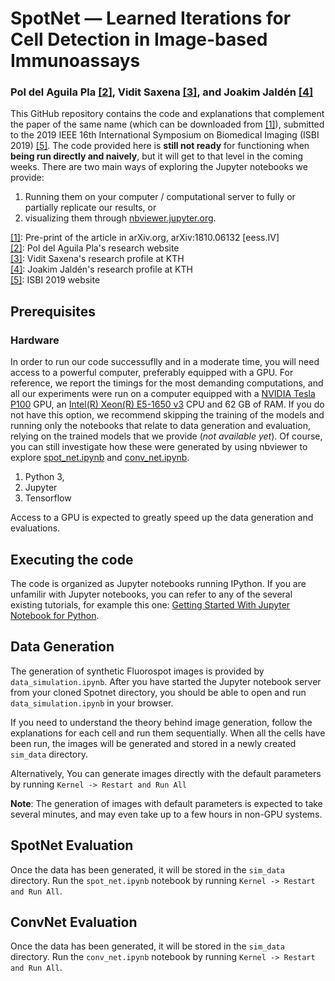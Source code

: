 # SpotNet &mdash; Learned Iterations for Cell Detection in Image-based Immunoassays
### Pol del Aguila Pla [\[2\]][2], Vidit Saxena [\[3\]][3], and Joakim Jaldén [\[4\]][4]

This GitHub repository contains the code and explanations that complement the paper of the same name (which can be downloaded from [\[1\]][1]), submitted to the 2019 IEEE 16th International Symposium on Biomedical Imaging (ISBI 2019) [\[5\]][5]. The code provided here is **still not ready** for functioning when **being run directly and naively**, but it will get to that level in the coming weeks. There are two main ways of exploring the Jupyter notebooks we provide:  
1. Running them on your computer / computational server to fully or partially replicate our results, or    
2. visualizing them through [nbviewer.jupyter.org](https://nbviewer.jupyter.org/github/poldap/SpotNet/tree/master/).

[\[1\]][1]: Pre-print of the article in arXiv.org, arXiv:1810.06132 \[eess.IV\]  
[\[2\]][2]: Pol del Aguila Pla's research website  
[\[3\]][3]: Vidit Saxena's research profile at KTH  
[\[4\]][4]: Joakim Jaldén's research profile at KTH  
[\[5\]][5]: ISBI 2019 website

[1]: https://arxiv.org/abs/1810.06132
[2]: https://poldap.github.io  
[3]: https://kth.se/profile/vidits   
[4]: https://kth.se/profile/jalden 
[5]: https://biomedicalimaging.org/2019/

## Prerequisites

### Hardware 

In order to run our code successuflly and in a moderate time, you will need access to a powerful computer, preferably equipped with a GPU. For reference, we report the timings for the most demanding computations, and all our experiments were run on a computer equipped with a [NVIDIA Tesla P100](https://www.nvidia.com/content/dam/en-zz/Solutions/Data-Center/tesla-p100/pdf/nvidia-tesla-p100-datasheet.pdf) GPU, an [Intel(R) Xeon(R) E5-1650 v3](https://ark.intel.com/products/82765/Intel-Xeon-Processor-E5-1650-v3-15M-Cache-3-50-GHz-) CPU and 62 GB of RAM. If you do not have this option, we recommend skipping the training of the models and running only the notebooks that relate to data generation and evaluation, relying on the trained models that we provide (_not available yet_). Of course, you can still investigate how these were generated by using nbviewer to explore [spot_net.ipynb](https://nbviewer.jupyter.org/github/poldap/SpotNet/blob/master/spot_net.ipynb) and [conv_net.ipynb](https://nbviewer.jupyter.org/github/poldap/SpotNet/blob/master/conv_net.ipynb).

1. Python 3,
2. Jupyter  
3. Tensorflow  
  
Access to a GPU is expected to greatly speed up the data generation and evaluations.  

## Executing the code

The code is organized as Jupyter notebooks running IPython. If you are unfamilir with Jupyter notebooks, you can refer to any of the several existing tutorials, for example this one: [Getting Started With Jupyter Notebook for Python](https://medium.com/codingthesmartway-com-blog/getting-started-with-jupyter-notebook-for-python-4e7082bd5d46).

## Data Generation

The generation of synthetic Fluorospot images is provided by `data_simulation.ipynb`. After you have started the Jupyter notebook server from your cloned Spotnet directory, you should be able to open and run `data_simulation.ipynb` in your browser.  
  
If you need to understand the theory behind image generation, follow the explanations for each cell and run them sequentially. When all the cells have been run, the images will be generated and stored in a newly created `sim_data` directory.  
  
Alternatively, You can generate images directly with the default parameters by running `Kernel -> Restart and Run All`

**Note**: The generation of images with default parameters is expected to take several minutes, and may even take up to a few hours in non-GPU systems.

## SpotNet Evaluation

Once the data has been generated, it will be stored in the `sim_data` directory. Run the `spot_net.ipynb` notebook by running `Kernel -> Restart and Run All`.  

## ConvNet Evaluation
  
Once the data has been generated, it will be stored in the `sim_data` directory. Run the `conv_net.ipynb` notebook by running `Kernel -> Restart and Run All`.
  
